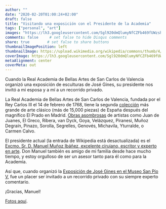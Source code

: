 ```yaml
---
author: ""
date: "2020-02-20T01:00:24+02:00"
draft: false
title: "Visitando una exposición con el Presidente de la Academia"
tags: ["personal", "art"]
images: "https://lh3.googleusercontent.com/Sgl920dmQlumyNfCZFb469fUWzshYPbu4QOshRjetuSyNxlIRLIBPHBKXZTnq-VPt7bI1jNcf-9lAM_GYNr1iN9o46WD3j0m10oDpncRWmRd5RD-rdMqKRBUWFzJhaOQo5BRDxJ2ACU=w1920-h1080"
comments: false     # set false to hide Disqus comments
share: true        # set false to share buttons
thumbnailImagePosition: left
thumbnailImage: https://upload.wikimedia.org/wikipedia/commons/thumb/4/42/Museu_belles_arts_val%C3%A8ncia2.jpg/1280px-Museu_belles_arts_val%C3%A8ncia2.jpg
coverImage: https://lh3.googleusercontent.com/Sgl920dmQlumyNfCZFb469fUWzshYPbu4QOshRjetuSyNxlIRLIBPHBKXZTnq-VPt7bI1jNcf-9lAM_GYNr1iN9o46WD3j0m10oDpncRWmRd5RD-rdMqKRBUWFzJhaOQo5BRDxJ2ACU=w1920-h1080
metaAlignment: center
coverMeta: out
---
```


Cuando la Real Academia de Bellas Artes de San Carlos de Valencia organizó una exposición de esculturas de José Gines, su presidente nos invitó a mi esposa y a mí a un recorrido privado.

<!--more-->

La Real Academia de Bellas Artes de San Carlos de Valencia, fundada por el Rey Carlos III el 14 de febrero de 1768, tiene la segunda [colección](http://www.realacademiasancarlos.com/patrimonio/) más grande de arte clásico (más de 15,000 piezas) de España después del magnífico El Prado en Madrid. [Obras asombrosas](http://www.realacademiasancarlos.com/patrimonio-real-academia/) de artistas como Juan de Juanes, El Greco, Ribera, van Dyck, Goya, Velázquez, Piranesi, Muñoz Degraín, Pinazo, Sorolla, Segrelles, Genovés, Michavila, Yturralde, o Carmen Calvo.

El presidente actual (la entrada de Wikipedia está desactualizada) es el [Excmo. Sr. D. Manuel Muñoz Ibáñez, excelente cirujano, escritor y experto en arte](http://www.realacademiasancarlos.com/excmo-sr-d-manuel-munoz-ibanez/). Don Manuel también es amigo de mi familia desde hace mucho tiempo, y estoy orgulloso de ser un asesor tanto para él como para la Academia.

Así que, cuando organizó la [Exposición de José Gines en el Museo San Pío V](http://www.museobellasartesvalencia.gva.es/va/actualitat/-/asset_publisher/OCD94WMhKnYX/content/jose-gines-1768-1823-la-matanza-de-los-inocentes), fue un placer ser invitado a un recorrido privado con su siempre experto comentario.

¡Gracias, Manuel!

[Fotos aquí](https://photos.app.goo.gl/FCX1rx2yqjpmrQ3L8).
